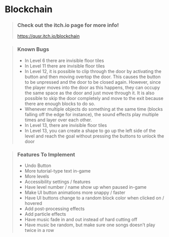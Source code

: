 # Blockchain
> ### Check out the itch.io page for more info!
> https://qusr.itch.io/blockchain

> ### Known Bugs
> - In Level 6 there are invisible floor tiles
> - In Level 11 there are invisible floor tiles
> - In Level 12, it is possible to clip through the door by activating the button and then moving overtop the door. This causes the button to be unpressed and the door to be closed again. However, since the player moves into the door as this happens, they can occupy the same space as the door and just move through it. It is also possible to skip the door completely and move to the exit because there are enough blocks to do so.
> - Whenever multiple objects do something at the same time (blocks falling off the edge for instance), the sound effects play multiple times and layer over each other.
> - In Level 13, there are invisible floor tiles
> - In Level 13, you can create a shape to go up the left side of the level and reach the goal without pressing the buttons to unlock the door

> ### Features To Implement
> - Undo Button
> - More tutorial-type text in-game
> - More levels
> - Accessibility settings / features
> - Have level number / name show up when paused in-game
> - Make UI button animations more snappy / faster
> - Have UI buttons change to a random block color when clicked on / hovered
> - Add post-processing effects
> - Add particle effects
> - Have music fade in and out instead of hard cutting off
> - Have music be random, but make sure one songs doesn't play twice in a row
